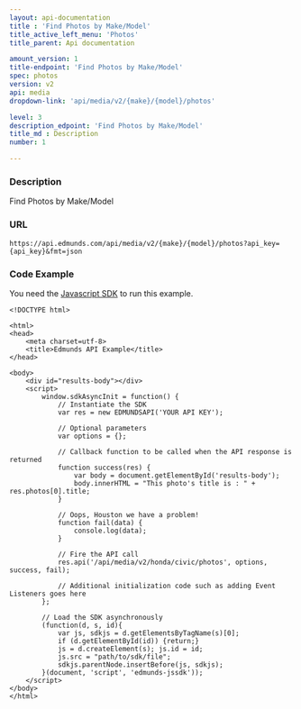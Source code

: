 ```yaml
---
layout: api-documentation
title : 'Find Photos by Make/Model'
title_active_left_menu: 'Photos'
title_parent: Api documentation

amount_version: 1
title-endpoint: 'Find Photos by Make/Model'
spec: photos
version: v2
api: media
dropdown-link: 'api/media/v2/{make}/{model}/photos'

level: 3
description_edpoint: 'Find Photos by Make/Model'
title_md : Description
number: 1

---
```



### Description

Find Photos by Make/Model

### URL

    https://api.edmunds.com/api/media/v2/{make}/{model}/photos?api_key={api_key}&fmt=json

### Code Example

You need the [Javascript SDK](https://github.com/EdmundsAPI/edmunds-javascript-sdk) to run this example.

    <!DOCTYPE html>

    <html>
    <head>
        <meta charset=utf-8>
        <title>Edmunds API Example</title>
    </head>

    <body>
        <div id="results-body"></div>
        <script>
            window.sdkAsyncInit = function() {
                // Instantiate the SDK
                var res = new EDMUNDSAPI('YOUR API KEY');

                // Optional parameters
                var options = {};

                // Callback function to be called when the API response is returned
                function success(res) {
                    var body = document.getElementById('results-body');
                    body.innerHTML = "This photo's title is : " + res.photos[0].title;
                }

                // Oops, Houston we have a problem!
                function fail(data) {
                    console.log(data);
                }

                // Fire the API call
                res.api('/api/media/v2/honda/civic/photos', options, success, fail);

                // Additional initialization code such as adding Event Listeners goes here
            };

            // Load the SDK asynchronously
            (function(d, s, id){
                var js, sdkjs = d.getElementsByTagName(s)[0];
                if (d.getElementById(id)) {return;}
                js = d.createElement(s); js.id = id;
                js.src = "path/to/sdk/file";
                sdkjs.parentNode.insertBefore(js, sdkjs);
            }(document, 'script', 'edmunds-jssdk'));
        </script>
    </body>
    </html>
